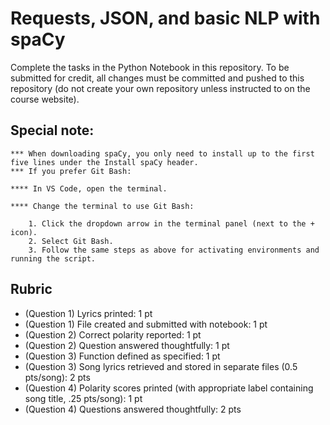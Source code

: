 # Requests, JSON, and basic NLP with spaCy

Complete the tasks in the Python Notebook in this repository.
To be submitted for credit, all changes must be committed and pushed to this repository (do not create your own repository unless instructed to on the course website).

## Special note:
    *** When downloading spaCy, you only need to install up to the first five lines under the Install spaCy header.
    *** If you prefer Git Bash:

    **** In VS Code, open the terminal.

    **** Change the terminal to use Git Bash:

        1. Click the dropdown arrow in the terminal panel (next to the + icon).
        2. Select Git Bash.
        3. Follow the same steps as above for activating environments and running the script. 

## Rubric

* (Question 1) Lyrics printed: 1 pt
* (Question 1) File created and submitted with notebook: 1 pt
* (Question 2) Correct polarity reported: 1 pt
* (Question 2) Question answered thoughtfully: 1 pt
* (Question 3) Function defined as specified: 1 pt
* (Question 3) Song lyrics retrieved and stored in separate files (0.5 pts/song): 2 pts
* (Question 4) Polarity scores printed (with appropriate label containing song title, .25 pts/song): 1 pt
* (Question 4) Questions answered thoughtfully: 2 pts
